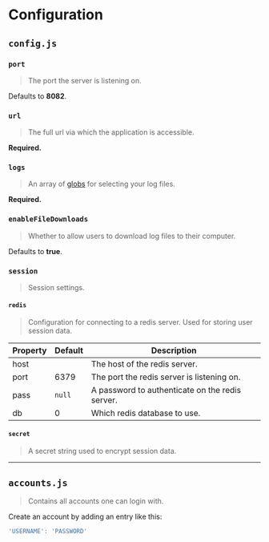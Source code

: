 # Configuration

## `config.js`

### `port`

> The port the server is listening on.

Defaults to **8082**.



### `url`

> The full url via which the application is accessible.

**Required.**



### `logs`

> An array of [globs](https://www.npmjs.com/package/glob) for selecting your log files.

**Required.**



### `enableFileDownloads`

> Whether to allow users to download log files to their computer.

Defaults to **true**.



### `session`

> Session settings.

#### `redis`

> Configuration for connecting to a redis server. Used for storing user session data.

| Property | Default | Description                                     |
| -------- | ------- | ----------------------------------------------- |
| host     |         | The host of the redis server.                   |
| port     | 6379    | The port the redis server is listening on.      |
| pass     | `null`  | A password to authenticate on the redis server. |
| db       | 0       | Which redis database to use.                    |

#### `secret`

> A secret string used to encrypt session data.



----



## `accounts.js`

> Contains all accounts one can login with.

Create an account by adding an entry like this:



```javascript
'USERNAME': 'PASSWORD'
```

